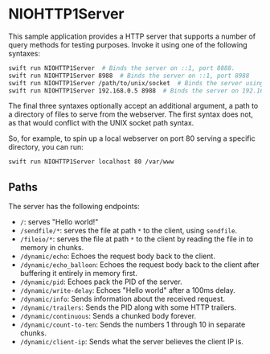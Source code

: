 # NIOHTTP1Server

This sample application provides a HTTP server that supports a number of query methods for testing purposes. Invoke it using one of the following syntaxes:

```bash
swift run NIOHTTP1Server  # Binds the server on ::1, port 8888.
swift run NIOHTTP1Server 8988  # Binds the server on ::1, port 8988
swift run NIOHTTP1Server /path/to/unix/socket  # Binds the server using the given UNIX socket
swift run NIOHTTP1Server 192.168.0.5 8988  # Binds the server on 192.168.0.5:8988
```

The final three syntaxes optionally accept an additional argument, a path to a directory of files to serve from the webserver. The first syntax does not, as that would conflict with the UNIX socket path syntax.

So, for example, to spin up a local webserver on port 80 serving a specific directory, you can run:

```bash
swift run NIOHTTP1Server localhost 80 /var/www
```

## Paths

The server has the following endpoints:

- `/`: serves "Hello world!"
- `/sendfile/*`: serves the file at path `*` to the client, using `sendfile`.
- `/fileio/*`: serves the file at path `*` to the client by reading the file in to memory in chunks.
- `/dynamic/echo`: Echoes the request body back to the client.
- `/dynamic/echo_balloon`: Echoes the request body back to the client after buffering it entirely in memory first.
- `/dynamic/pid`: Echoes pack the PID of the server.
- `/dynamic/write-delay`: Echoes "Hello world" after a 100ms delay.
- `/dynamic/info`: Sends information about the received request.
- `/dynamic/trailers`: Sends the PID along with some HTTP trailers.
- `/dynamic/continuous`: Sends a chunked body forever.
- `/dynamic/count-to-ten`: Sends the numbers 1 through 10 in separate chunks.
- `/dynamic/client-ip`: Sends what the server believes the client IP is.

